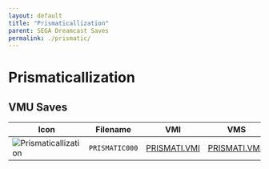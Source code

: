 ```yaml
---
layout: default
title: "Prismaticallization"
parent: SEGA Dreamcast Saves
permalink: ./prismatic/
---
```

# Prismaticallization

## VMU Saves

| Icon | Filename | VMI | VMS | Description |
|------|----------|-----|-----|-------------|
| ![Prismaticallization](../icons/PRISMATIC000.GIF) | `PRISMATIC000` | [PRISMATI.VMI](PRISMATI.VMI) | [PRISMATI.VMS](PRISMATI.VMS) | Everything unlocked |
